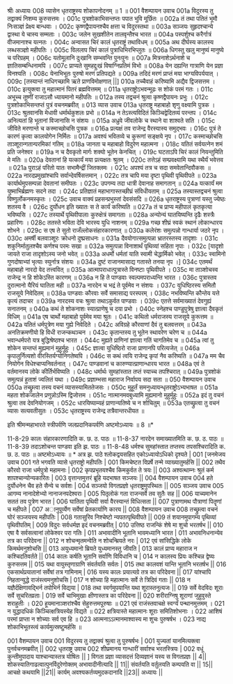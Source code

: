 श्रीः
अध्यायः 008
व्यासेन धृतराष्ट्रस्य शोकापनोदनम् ॥ 1 ॥
001	वैशम्पायन उवाच 
001a	विदुरस्य तु तद्वाक्यं निशम्य कुरुसत्तमः ।
001c	पुत्रशोकाभिसन्तप्तः पपात भुवि मूर्छितः ॥
002a	तं तथा पतितं भूमौ निःसञ्ज्ञं प्रेक्ष्य बान्धवाः ।
002c	कृष्णद्वैपायनश्चैव क्षत्ता च विदुरस्तथा ॥
003a	सञ्जयः सुहृदश्चान्ये द्वास्था ये चास्य सम्मताः ।
003c	जलेन सुखशीतेन तालवृन्तैश्च भारत ॥
004a	पस्पर्शुश्च करैर्गात्रं वीजमानाश्च यत्नतः ।
004c	अन्वासत चिरं कालं धृतराष्ट्रं तथाविधम् ॥
005a	अथ दीर्घस्य कालस्य लब्धसञ्ज्ञो महीपतिः ।
005c	विललाप चिरं कालं पुत्राधिभिरभिप्लुतः ॥
006a	धिगस्तु खलु मानुष्यं मानुष्ये च परिग्रहम् ।
006c	यतोमूलानि दुःखानि सम्भवन्ति पुनःपुनः ॥
007a	मित्रनाशेऽर्थनाशे च ज्ञातिसम्बन्धिनामपि ।
007c	प्राप्यते सुमहद्दुःखं विषाग्निप्रतिमं विभो ॥
008a	येन दह्यन्ति गात्राणि येन प्रज्ञा विनश्यति ।
008c	येनाभिभूतः पुरुषो मरणं प्रतिपद्यते ॥
009a	तदिदं मरणं प्राप्तं मया भाग्यविपर्ययात् ।
009c	[तस्यान्तं नाधिगच्छामि ऋते प्राणविमोक्षणात् ||]
010a	तच्चैवाहं करिष्यामि अद्यैव द्विजसत्तम ।
010c	इत्युक्त्वा तु महात्मानं पितरं ब्रह्मवित्तमम् ॥
011a	धृतराष्ट्रोऽभवन्मूढः स शोकं परमं गतः ।
011c	अभूच्च तूष्णीं राजाऽसौ ध्यायमानो महीपतिः ॥
012a	तस्य तद्वचनं श्रुत्वा कृष्णद्वैपायनः प्रभुः ।
012c	पुत्रशोकाभिसन्तप्तं पुत्रं वचनमब्रवीत् ॥
013	व्यास उवाच 
013a	धृतराष्ट्र महाबाहो शृणु वक्ष्यामि पुत्रक ।
013c	श्रुतवानसि मेधावी धर्मार्थकुशलः प्रभो ॥
014a	न तेऽस्त्यविदितं किञ्चिद्वेदितव्यं परन्तप ।
014c	अनित्यतां हि भूतानां विजानासि न संशयः ॥
015a	अध्रुवे जीवलोके च स्थाने वा शाश्वते सति ।
015c	जीविते मरणान्ते च कस्माच्छोचसि पुत्रक ॥
016a	प्रत्यक्षं तव राजेन्द्र वैरस्यास्य समुद्भवः ।
016c	पुत्रं ते कारणं कृत्वा कालयोगेन निर्मितः ॥
017a	अवश्यं भवितव्ये च कुरूणां सङ्क्षये नृप ।
017c	कस्माच्छोचसि ताञ्शूरान्गतान्परमिकां गतिम् ॥
018a	जानता च महाबाहो विदुरेण महात्मना ।
018c	यतितं सर्वयत्नेन शमं प्रति जनेश्वर ॥
019a	न च दैवकृतो मार्गः शक्यो भूतेन केनचित् ।
019c	घटताऽपि चिरं कालं नियन्तुमिति मे मतिः ॥
020a	देवतानां हि यत्कार्यं मया प्रत्यक्षतः श्रुतम् ।
020c	तत्तेऽहं सम्प्रवक्ष्यामि यथा स्थैर्यं भवेत्तव ॥
021a	पुराऽहं परितो यातः सभामैन्द्रीं जितक्लमः ।
021c	अपश्यं तत्र च सदा समवेतान्दिवौकसः ॥
022a	नारदप्रमुखांश्चापि सर्वान्देवर्षिसत्तमान् ।
022c	तत्र चापि मया दृष्टा पृथिवी पृथिवीपते ॥
023a	कार्यार्थमुपसम्पन्ना देवतानां समीपतः ।
023c	उपगम्य तदा धात्री देवानाह समागतान् ॥
024a	यत्कार्यं मम युष्माभिर्ब्रह्मणः सदने तदा ।
024c	प्रतिज्ञातं महाभागास्तच्छीघ्रं संविधीयताम् ॥
025a	तस्यास्तद्वचनं श्रुत्वा विष्णुर्लोकनमस्कृतः ।
025c	उवाच वाक्यं प्रहसन्प्रभुस्तां देवसंसदि ॥
026a	धृतराष्ट्रस्य पुत्राणां यस्तु ज्येष्ठः शतस्य वै ।
026c	दुर्योधन इति ख्यातः स ते कार्यं करिष्यति ॥
027a	तं च प्राप्य महीपालं कृतकृत्या भविष्यसि ।
027c	तस्यार्थे पृथिवीपालाः कुरुक्षेत्रं समागताः ॥
028a	अन्योन्यं घातयिष्यन्ति दृढैः शस्त्रैः प्रहारिणः ।
028c	ततस्ते भविता देवि भारस्य युधि नाशनम् ॥
029a	गच्छ शीघ्रं स्वकं स्थानं लोकान्धारय शोभने ।
029c	स एष ते सुतो राजँल्लोकसंहारकारणात् ॥
030a	कलेरंशः समुत्पन्नो गान्धार्या जठरे नृप ।
030c	अमर्षी बलवाञ्शूरः क्रोधनो दुष्प्रसाधनः ॥
031a	दैवयोगात्समुत्पन्ना भ्रातरस्तस्य तादृशाः ।
031c	शकुनिर्मातुलश्चैव कर्णश्च परमः सखा ॥
032a	समुत्पन्ना विनाशार्थं पृथिव्यां सहिता नृपाः ।
032c	[यादृशो जायते राजा तादृशोऽस्य जनो भवेत् ॥
033a	अधर्मो धर्मतां याति स्वामी चेद्धार्मिको भवेत् ।
033c	स्वामिनो गुणदोषाभ्यां भृत्याः स्युर्नात्र संशयः ॥
034a	दुष्टं राजानमासाद्य गतास्ते तनया नृप ।]
034c	एतमर्थं महाबाहो नारदो वेद तत्त्ववित् ॥
035a	आत्मापराधात्पुत्रास्ते विनष्टाः पृथिवीपते ।
035c	मा ताञ्शोचस्व राजेन्द्र न हि शोकेऽस्ति कारणम् ॥
036a	न हि ते पाण्डवाः स्वल्पमपराध्यन्ति भारत ।
036c	पुत्रास्तव दुरात्मानो यैरियं घातिता मही ॥
037a	नारदेन च भद्रं ते पूर्वमेव न संशयः ।
037c	युधिष्ठिरस्य समितौ राजसूये निवेदितम् ॥
038a	पाण्डवाः कौरवाः सर्वे समासाद्य परस्परम् ।
038c	नभविष्यन्ति कौन्तेय यत्ते कृत्यं तदाचर ॥
039a	नारदस्य वचः श्रुत्वा तथाऽकुर्वत पाण्डवाः ।
039c	एतत्ते सर्वमाख्यातं देवगुह्यं सनातनम् ॥
040a	कथं ते शोकनाशः स्यात्प्राणेषु च दया प्रभो ।
040c	स्नेहश्च पाण्डुपुत्रेषु ज्ञात्वा दैवकृतं विधिम् ॥
041a	एष चार्थो महाबाहो पूर्वमेव मया श्रुतः ।
041c	कथितो धर्मराजस्य राजसूये कुरूत्तम ॥
042a	यतितं धर्मपुत्रेण मया गुह्ये निवेदिते ।
042c	अविग्रहे कौरवाणां दैवं तु बलवत्तरम् ॥
043a	अनतिक्रमणीयो हि विधी राजन्कथञ्चन ।
043c	कृतान्तस्य तु भूतेन स्थावरेण चरेण च ॥
044a	भवान्धर्मपरो यत्र बुद्धिश्रेष्ठश्च भारत ।
044c	मुह्यते प्राणिनां ज्ञात्वा गतिं चागतिमेव च ॥
045a	त्वां तु शोकेन सन्तप्तं मुह्यमानं मुहुर्मुहुः ।
045c	ज्ञात्वा युधिष्ठिरो राजा प्राणानपि परित्यजेत् ॥
046a	कृपालुर्नित्यशो वीरस्तिर्यग्योनिगतेष्वपि ।
046c	स कथं त्वयि राजेन्द्र कृपां नैव करिष्यति ॥
047a	मम चैव नियोगेन विधेश्चाप्यनिवर्तनात् ।
047c	पाण्डवानां च कारुण्यात्प्राणान्धारय भारत ॥
048a	एवं ते वर्तमानस्य लोके कीर्तिर्भविष्यति ।
048c	धर्मार्थः सुमहांस्तात तप्तं स्याच्च तपश्चिरात् ॥
049a	पुत्रशोकं समुत्पन्नं हुताशं ज्वलितं यथा ।
049c	प्रज्ञाम्भसा महाराज निर्वापय सदा सता ॥
050	वैशम्पायन उवाच 
050a	तच्छ्रुत्वा तस्य वचनं व्यासस्यामिततेजसः ।
050c	मुहूर्तं समनुध्यायन्धृतराष्ट्रोऽभ्यभाषत ॥
051a	महता शोकजालेन प्रणुन्नोऽस्मि द्विजोत्तम ।
051c	नात्मानमवबुध्यामि मुह्यमानो मुहुर्मुहुः ॥
052a	इदं तु वचनं श्रुत्वा तव देवनियोगजम् ।
052c	धारयिष्याम्यहं प्राणान्यतिष्ये च न शोचितुम् ॥
053a	एतच्छ्रुत्वा तु वचनं व्यासः सत्यवतीसुतः ।
053c	धृतराष्ट्रस्य राजेन्द्र तत्रैवान्तरधीयत ॥ 

इति श्रीमन्महाभारते स्त्रीपर्वणि जलप्रदानिकपर्वणि अष्टमोऽध्यायः ॥ 8 ॥*

11-8-29 कालः संहारकारणादिति क. छ. ठ. पाठः ॥ 11-8-37 नारदेन समाख्यातमिति क. छ. ठ. पाठः ॥ 11-8-39 तदाऽशोचन्त पाण्डवा इति झ. पाठः ॥ 11-8-48 धर्मश्च सुमहांस्तात तप्तस्य तपसश्चिरादिति क. छ. ठ. पाठः ॥ अष्टमोऽध्यायः ॥ * अत्र झ. पाठे श्लोकद्वयसहित एकोऽध्यायोऽधिको दृश्यते |
001	[जनमेजय उवाच
001	गते भगवति व्यासे धृतराष्ट्रो महीपतिः |
001	किमचेष्टत विप्रर्षे तन्मे व्याख्यातुमर्हसि ||
002	तथैव कौरवो राजा धर्मपुत्रो महामनाः |
002	कृपप्रभृतयश्चैव किमकुर्वत ते त्रयः ||
003	अश्वत्थाम्नः श्रुतं कर्म शापश्चान्योन्यकारितः |
003	वृत्तान्तमुत्तरं ब्रूहि यदभाषत सञ्जयः ||
004	वैशम्पायन उवाच
004	हते दुर्योधनेन चैव हते सैन्ये च सर्वशः |
004	सञ्जयो विगतप्रज्ञो धृतराष्ट्रमुपस्थितः ||
005	सञ्जय उवाच 
005	आगम्य नानादेशेभ्यो नानाजनपदेश्वराः |
005	पितृलोकं गता राजन्सर्वे तव सुतैः सह ||
006	याच्यमानेन सततं तव पुत्रेण भारत |
006	घातिता पृथिवी सर्वा वैरस्यान्तं विधित्सता ||
007	पुत्राणामथ पौत्राणां पितॄणां च महीपते |
007	अानुपूर्व्येण सर्वेषां प्रेतकार्याणि कारय ||
008	वैशम्पायन उवाच
008	तच्छ्रुत्वा वचनं घोरं सञ्जयस्य महीपतिः |
008	गतासुरिव निश्चेष्टो न्यपतत्पृथिवीपते ||
009	तं शयानमुपागम्य पृथिव्यां पृथिवीपतिम् |
009	विदुरः सर्वधर्मज्ञ इदं वचनमब्रवीत् |
010	उत्तिष्ठ राजन्किं शेषे मा शुचो भरतर्षभ ||
010	एषा वै सर्वसत्वानां लोकेश्वर परा गतिः |
011	अभावादीनि भूतानि भावमध्यानि भारत |
011	अभावनिधनान्येव तत्र का परिदेवना ||
012	न शोचन्मृतमन्वेति न शोचन्म्रियते नरः |
012	एवं सांसिद्धिके लोके किमर्थमनुशोचसि ||
013	अयुध्यमानो म्रियते युध्यमानस्तु जीवति |
013	कालं प्राप्य महाराज न कश्चिदतिवर्तते ||
014	कालः कर्षति भूतानि सर्वाणि विविधानि च |
014	न कालस्य प्रियः कश्चिन्न द्वेष्यः कुरुसत्तम ||
015	यथा वायुस्तृणाग्राणि संवर्तयति सर्वतः |
015	तथा कालवशं यान्ति भूतानि भरतर्षभ ||
016	एकसार्थप्रयातानां सर्वेषां तत्र गामिनाम् |
016	यस्य कालः प्रयात्यग्रे तत्र का परिदेवना ||
017	यांश्चापि निहतान्युद्धे राजंस्त्वमनुशोचसि |
017	न शोच्या हि महात्मानः सर्वे ते त्रिदिवं गताः ||
018	न यज्ञैर्दक्षिणावद्भिर्न तपोभिर्न विद्यया |	
018	तथा स्वर्गमुपयान्ति यथा  शूरास्तनुत्यजः ||
019	सर्वे वेदविदः शूराः सर्वे सुचरितव्रताः |
019	सर्वे चाभिमुखाः क्षीणास्तत्र का परिदेवना ||
020	शरीराग्निषु शूराणां जुहुवुस्ते शराहुतीः ।
020	हूयमानाञ्शरांश्चैव सेहुरुत्तमपूरुषाः ॥
021	एवं राजंस्तवाचक्षे स्वर्ग्यं पन्थानमुत्तमम् ।
021	न युद्धादधिकं किञ्चित्क्षत्रियस्येह विद्यते ॥
022	क्षत्रियास्ते महात्मानः शूराः समितिशोभनाः ।
022	आशिषं परमां प्राप्ता न शोच्याः सर्व एव हि ॥
023	आत्मनाऽऽत्मानमाश्वास्य मा शुचः पुरुषर्षभ ।
023	नाद्य शोकाभिभूतस्त्वं कार्यमुत्स्रष्टुमर्हसि ॥

001	वैशम्पायन उवाच
001	विदुरस्य तु तद्वाक्यं श्रुत्वा तु पुरुषर्षभः |
001	युज्यतां यानमित्यक्त्वा पुनर्वचनमब्रवीत् ||
002	धृतराष्ट्र उवाच
002	शीघ्रमानय गान्धारीं सर्वाश्च भरतस्त्रियः |
002	वधूं कुन्तीमुपादाय याश्चान्यास्तत्र योषितः || ]
विगता प्रज्ञा व्यासदत्तं दिव्यज्ञानं यस्य स विगतप्रज्ञः || 4|| शोकस्यातिगाढत्वात्पुनर्विदुरेणोक्तम् अभावादीनीत्यादि || 11|| संवर्तयति वर्तुलयति कम्पयति वा || 15|| आचक्षे कथयामि ||21|| कार्यम् अवश्यकर्तव्यमुदकदानादि ||23|| अध्यायः || 
